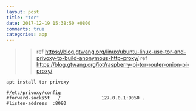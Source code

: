 ```yaml
---
layout: post
title: "tor"
date: 2017-12-19 15:38:50 +0800
comments: true
categories: app
---
```


>> ref https://blog.gtwang.org/linux/ubuntu-linux-use-tor-and-privoxy-to-build-anonymous-http-proxy/
>> ref https://blog.gtwang.org/iot/raspberry-pi-tor-router-onion-pi-proxy/

`apt install tor privoxy`
```
#/etc/privoxy/config
#forward-socks5t   /               127.0.0.1:9050 .
#listen-address  :8080
```
